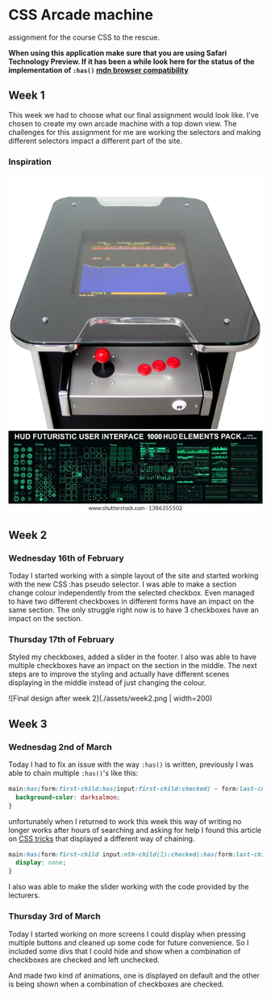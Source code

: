 # CSS Arcade machine

assignment for the course CSS to the rescue.

**When using this application make sure that you are using Safari Technology Preview. If it has been a while look here for the status of the implementation of `:has()`
[mdn browser compatibility](https://developer.mozilla.org/en-US/docs/Web/CSS/:has#browser_compatibility)**

## Week 1

This week we had to choose what our final assignment would look like. I've chosen to create my own arcade machine with a top down view. The challenges for this assignment for me are working the selectors and making different selectors impact a different part of the site.

### Inspiration

![Arcade Machine](./assets/arcade.jpg)
![Hud Elements](./assets/hud.jpeg)

## Week 2

### Wednesday 16th of February

Today I started working with a simple layout of the site and started working with the new CSS :has pseudo selector. I was able to make a section change colour independently from the selected checkbox. Even managed to have two different checkboxes in different forms have an impact on the same section. The only struggle right now is to have 3 checkboxes have an impact on the section.

### Thursday 17th of February

Styled my checkboxes, added a slider in the footer. I also was able to have multiple checkboxes have an impact on the section in the middle. The next steps are to improve the styling and actually have different scenes displaying in the middle instead of just changing the colour.

![Final design after week 2](./assets/week2.png | width=200)

## Week 3

### Wednesdag 2nd of March

Today I had to fix an issue with the way `:has()` is written, previously I was able to chain multiple `:has()`'s like this:

```css
main:has(form:first-child:has(input:first-child:checked) ~ form:last-child:has(input:first-child:checked)) section {
  background-color: darksalmon;
}
```

unfortunately when I returned to work this week this way of writing no longer works after hours of searching and asking for help I found this article on [CSS tricks](https://css-tricks.com/the-css-has-selector/) that displayed a different way of chaining.

```css
main:has(form:first-child input:nth-child(2):checked):has(form:last-child input:last-child:checked) section div:nth-child(3){
  display: none;
}
```

I also was able to make the slider working with the code provided by the lecturers.

### Thursday 3rd of March

Today I started working on more screens I could display when pressing multiple buttons and cleaned up some code for future convenience. So I included some divs that I could hide and show when a combination of checkboxes are checked and left unchecked.

And made two kind of animations, one is displayed on default and the other is being shown when a combination of checkboxes are checked.
